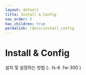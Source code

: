 ```yaml
---
layout: default
title: Install & Config
nav_order: 3
has_children: true
permalink: /docs/install_config
---
```


# Install & Config

설치 및 설정하는 방법
{: .fs-6 .fw-300 }